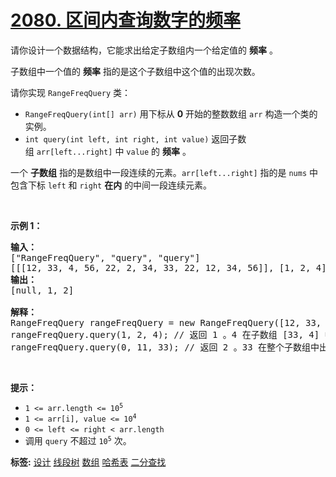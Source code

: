 # [2080. 区间内查询数字的频率](https://leetcode.cn/problems/range-frequency-queries)
<p>请你设计一个数据结构，它能求出给定子数组内一个给定值的 <strong>频率</strong>&nbsp;。</p>

<p>子数组中一个值的 <strong>频率</strong>&nbsp;指的是这个子数组中这个值的出现次数。</p>

<p>请你实现&nbsp;<code>RangeFreqQuery</code>&nbsp;类：</p>

<ul>
	<li><code>RangeFreqQuery(int[] arr)</code>&nbsp;用下标从 <strong>0</strong>&nbsp;开始的整数数组&nbsp;<code>arr</code>&nbsp;构造一个类的实例。</li>
	<li><code>int query(int left, int right, int value)</code>&nbsp;返回子数组&nbsp;<code>arr[left...right]</code>&nbsp;中&nbsp;<code>value</code>&nbsp;的&nbsp;<strong>频率</strong>&nbsp;。</li>
</ul>

<p>一个 <strong>子数组</strong> 指的是数组中一段连续的元素。<code>arr[left...right]</code>&nbsp;指的是 <code>nums</code>&nbsp;中包含下标 <code>left</code>&nbsp;和 <code>right</code>&nbsp;<strong>在内</strong>&nbsp;的中间一段连续元素。</p>

<p>&nbsp;</p>

<p><strong>示例 1：</strong></p>

<pre><strong>输入：</strong>
["RangeFreqQuery", "query", "query"]
[[[12, 33, 4, 56, 22, 2, 34, 33, 22, 12, 34, 56]], [1, 2, 4], [0, 11, 33]]
<strong>输出：</strong>
[null, 1, 2]

<strong>解释：</strong>
RangeFreqQuery rangeFreqQuery = new RangeFreqQuery([12, 33, 4, 56, 22, 2, 34, 33, 22, 12, 34, 56]);
rangeFreqQuery.query(1, 2, 4); // 返回 1 。4 在子数组 [33, 4] 中出现 1 次。
rangeFreqQuery.query(0, 11, 33); // 返回 2 。33 在整个子数组中出现 2 次。
</pre>

<p>&nbsp;</p>

<p><strong>提示：</strong></p>

<ul>
	<li><code>1 &lt;= arr.length &lt;= 10<sup>5</sup></code></li>
	<li><code>1 &lt;= arr[i], value &lt;= 10<sup>4</sup></code></li>
	<li><code>0 &lt;= left &lt;= right &lt; arr.length</code></li>
	<li>调用&nbsp;<code>query</code>&nbsp;不超过&nbsp;<code>10<sup>5</sup></code>&nbsp;次。</li>
</ul>

**标签:**  [设计](https://leetcode.cn/tag/design) [线段树](https://leetcode.cn/tag/segment-tree) [数组](https://leetcode.cn/tag/array) [哈希表](https://leetcode.cn/tag/hash-table) [二分查找](https://leetcode.cn/tag/binary-search) 